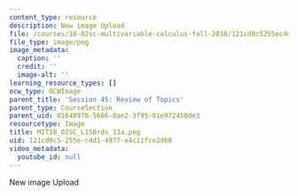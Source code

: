 ```yaml
---
content_type: resource
description: New image Upload
file: /courses/18-02sc-multivariable-calculus-fall-2010/121cd0c5255ec4d14977e4c11fce2d60_MIT18_02SC_L15Brds_13a.png
file_type: image/png
image_metadata:
  caption: ''
  credit: ''
  image-alt: ''
learning_resource_types: []
ocw_type: OCWImage
parent_title: 'Session 45: Review of Topics'
parent_type: CourseSection
parent_uid: 01648978-5666-8ae2-3f95-81e972458de3
resourcetype: Image
title: MIT18_02SC_L15Brds_13a.png
uid: 121cd0c5-255e-c4d1-4977-e4c11fce2d60
video_metadata:
  youtube_id: null
---
```

New image Upload

